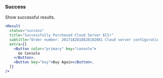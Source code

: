 <demo>

### Success

Show successful results.

```jsx live
<Result
  status="success"
  title="Successfully Purchased Cloud Server ECS!"
  subtitle="Order number: 2017182818828182881 Cloud server configuration takes 1-5 minutes, please wait."
  extra={[
    <Button color="primary" key="console">
      Go Console
    </Button>,
    <Button key="buy">Buy Again</Button>,
  ]}
/>
```

</demo>
